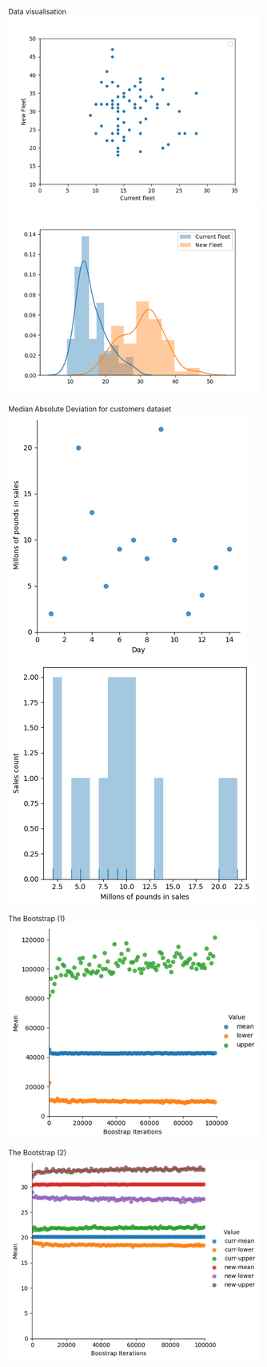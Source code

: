 Data visualisation
![logo](./png/scatterplot_vehicles.png?raw=true)
![logo](./png/distplot_vehicles.png?raw=true)

Median Absolute Deviation for customers dataset
![logo](./png/scaterplot.png?raw=true)
![logo](./png/histogram.png?raw=true)

The Bootstrap (1)
![logo](./png/bootstrap_confidence.png?raw=true)

The Bootstrap (2)
![logo](./png/bootstrap_vehicles.png?raw=true)

